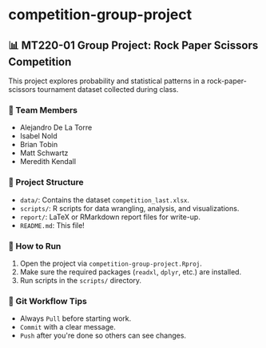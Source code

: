 # competition-group-project

## 📊 MT220-01 Group Project: Rock Paper Scissors Competition

This project explores probability and statistical patterns in a rock-paper-scissors tournament dataset collected during class.

### 🧠 Team Members
- Alejandro De La Torre
- Isabel Nold
- Brian Tobin
- Matt Schwartz
- Meredith Kendall

### 📁 Project Structure

- `data/`: Contains the dataset `competition_last.xlsx`.
- `scripts/`: R scripts for data wrangling, analysis, and visualizations.
- `report/`: LaTeX or RMarkdown report files for write-up.
- `README.md`: This file!

### 🚀 How to Run

1. Open the project via `competition-group-project.Rproj`.
2. Make sure the required packages (`readxl`, `dplyr`, etc.) are installed.
3. Run scripts in the `scripts/` directory.

### 🔄 Git Workflow Tips

- Always `Pull` before starting work.
- `Commit` with a clear message.
- `Push` after you're done so others can see changes.